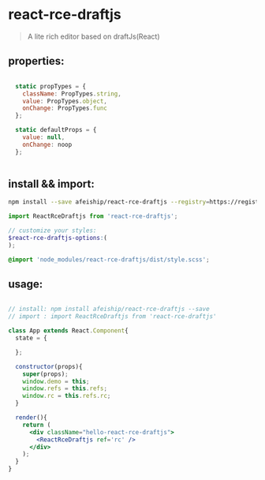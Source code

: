 # react-rce-draftjs
> A lite rich editor based on draftJs(React)

## properties:
```javascript

  static propTypes = {
    className: PropTypes.string,
    value: PropTypes.object,
    onChange: PropTypes.func
  };

  static defaultProps = {
    value: null,
    onChange: noop
  };
  
```

## install && import:
```bash
npm install --save afeiship/react-rce-draftjs --registry=https://registry.npm.taobao.org
```

```js
import ReactRceDraftjs from 'react-rce-draftjs';
```

```scss
// customize your styles:
$react-rce-draftjs-options:(
);

@import 'node_modules/react-rce-draftjs/dist/style.scss';
```


## usage:
```jsx

// install: npm install afeiship/react-rce-draftjs --save
// import : import ReactRceDraftjs from 'react-rce-draftjs'

class App extends React.Component{
  state = {

  };

  constructor(props){
    super(props);
    window.demo = this;
    window.refs = this.refs;
    window.rc = this.refs.rc;
  }

  render(){
    return (
      <div className="hello-react-rce-draftjs">
        <ReactRceDraftjs ref='rc' />
      </div>
    );
  }
}

```
